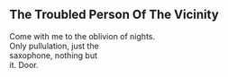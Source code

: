 The Troubled Person Of The Vicinity
-----------------------------------
Come with me to the oblivion of nights.  
Only pullulation, just the  
saxophone, nothing but  
it. Door.  
